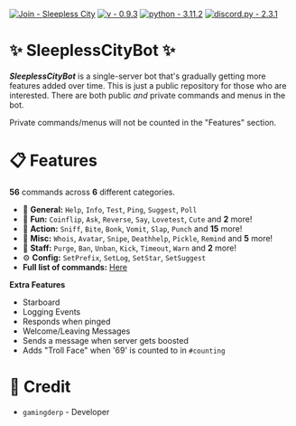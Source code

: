 [![Join - Sleepless City](https://img.shields.io/badge/Join-Sleepless_City-7289da?logo=Discord)](https://discord.gg/UecWG8pK7r)
[![v - 0.9.3](https://img.shields.io/badge/v-0.9.3-FF0000)](https://)
[![python - 3.11.2](https://img.shields.io/badge/python-3.11.2-0096FF?logo=Python)](https://)
[![discord.py - 2.3.1](https://img.shields.io/badge/discord.py-2.3.1-FFFF00?logo=Python)](https://github.com/Rapptz/discord.py)


# ✨ SleeplessCityBot ✨
***SleeplessCityBot*** is a single-server bot that's gradually getting more features added over time. This is just a public repository for those who are interested. There are both public *and* private commands and menus in the bot. 

Private commands/menus will not be counted in the "Features" section.


# 📋 Features
**56** commands across **6** different categories.

- 📌 **General:** `Help`, `Info`, `Test`, `Ping`, `Suggest`, `Poll`
- 🎉 **Fun:** `Coinflip`, `Ask`, `Reverse`, `Say`, `Lovetest`, `Cute` and **2** more!
- 🎯 **Action:** `Sniff`, `Bite`, `Bonk`, `Vomit`, `Slap`, `Punch` and **15** more!
- 🧮 **Misc:** `Whois`, `Avatar`, `Snipe`, `Deathhelp`, `Pickle`, `Remind` and **5** more!
- 🔰 **Staff:** `Purge`, `Ban`, `Unban`, `Kick`, `Timeout`, `Warn` and **2** more!
- ⚙️ **Config:** `SetPrefix`, `SetLog`, `SetStar`, `SetSuggest`
- **Full list of commands:** [Here](https://github.com/GamingDerp/SleeplessNightsBot/blob/main/COMMANDS.md)

**Extra Features**
- Starboard
- Logging Events
- Responds when pinged
- Welcome/Leaving Messages
- Sends a message when server gets boosted
- Adds "Troll Face" when '69' is counted to in `#counting`

# 📑 Credit
- `gamingderp` - Developer
